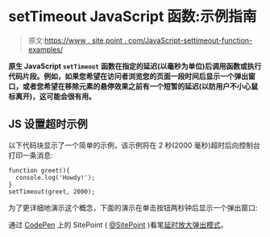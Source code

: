 # setTimeout JavaScript 函数:示例指南

> 原文:[https://www . site point . com/JavaScript-settimeout-function-examples/](https://www.sitepoint.com/javascript-settimeout-function-examples/)

**原生 JavaScript `setTimeout`** **函数在指定的延迟(以毫秒为单位)后调用函数或执行代码片段。例如，如果您希望在访问者浏览您的页面一段时间后显示一个弹出窗口，或者您希望在移除元素的悬停效果之前有一个短暂的延迟(以防用户不小心鼠标离开)，这可能会很有用。**

## JS 设置超时示例

以下代码块显示了一个简单的示例，该示例将在 2 秒(2000 毫秒)超时后向控制台打印一条消息:

```
function greet(){
  console.log('Howdy!');
}
setTimeout(greet, 2000);
```

为了更详细地演示这个概念，下面的演示在单击按钮两秒钟后显示一个弹出窗口:

通过 [CodePen](https://codepen.io) 上的 SitePoint ( [@SitePoint](https://codepen.io/SitePoint) )看笔[延时放大弹出模式](https://codepen.io/SitePoint/pen/Ejxvjr)。